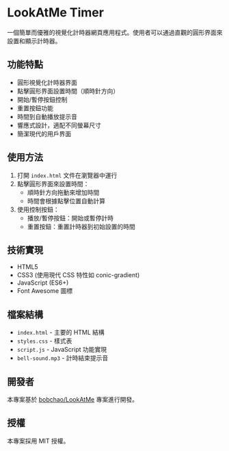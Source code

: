 # LookAtMe Timer

一個簡單而優雅的視覺化計時器網頁應用程式。使用者可以通過直觀的圓形界面來設置和顯示計時器。

## 功能特點

- 圓形視覺化計時器界面
- 點擊圓形界面設置時間（順時針方向）
- 開始/暫停按鈕控制
- 重置按鈕功能
- 時間到自動播放提示音
- 響應式設計，適配不同螢幕尺寸
- 簡潔現代的用戶界面

## 使用方法

1. 打開 `index.html` 文件在瀏覽器中運行
2. 點擊圓形界面來設置時間：
   - 順時針方向拖動來增加時間
   - 時間會根據點擊位置自動計算
3. 使用控制按鈕：
   - 播放/暫停按鈕：開始或暫停計時
   - 重置按鈕：重置計時器到初始設置的時間

## 技術實現

- HTML5
- CSS3 (使用現代 CSS 特性如 conic-gradient)
- JavaScript (ES6+)
- Font Awesome 圖標

## 檔案結構

- `index.html` - 主要的 HTML 結構
- `styles.css` - 樣式表
- `script.js` - JavaScript 功能實現
- `bell-sound.mp3` - 計時結束提示音

## 開發者

本專案基於 [bobchao/LookAtMe](https://github.com/bobchao/LookAtMe) 專案進行開發。

## 授權

本專案採用 MIT 授權。 